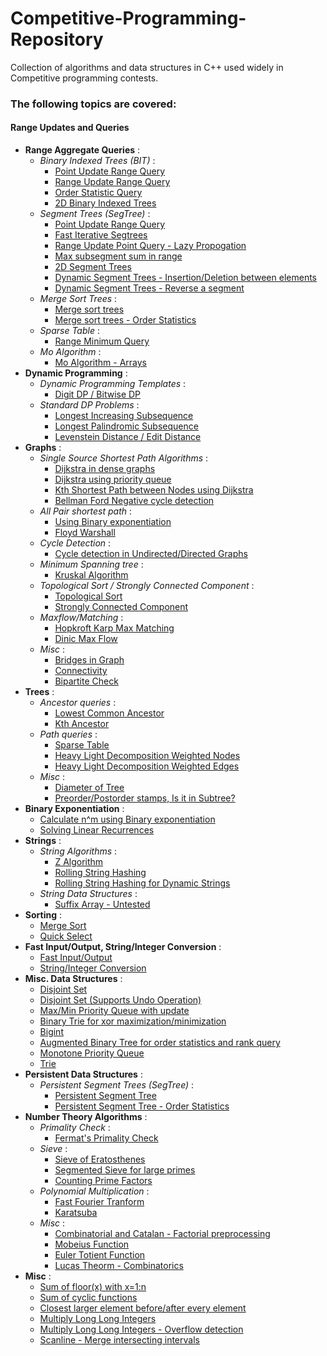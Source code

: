 # Competitive-Programming-Repository
Collection of algorithms and data structures in C++ used widely in Competitive programming contests. 

### The following topics are covered:

#### Range Updates and Queries
* **Range Aggregate Queries** :
  * *Binary Indexed Trees (BIT)* :
    * [Point Update Range Query](https://github.com/dragonslayerx/Competitive-Programming-Repository/blob/master/src/binary_indexed_tree.cpp)
    * [Range Update Range Query](https://github.com/dragonslayerx/Competitive-Programming-Repository/blob/master/src/binary_indexed_tree_range_query_range_update.cpp)
    * [Order Statistic Query](https://github.com/dragonslayerx/Competitive-Programming-Repository/blob/master/src/binary_indexed_tree_order_stat.cpp)
    * [2D Binary Indexed Trees](https://github.com/dragonslayerx/Competitive-Programming-Repository/blob/master/src/binary_indexed_tree_2D.cpp)
  * *Segment Trees (SegTree)* :
    * [Point Update Range Query](https://github.com/dragonslayerx/Competitive-Programming-Repository/blob/master/src/segment_tree_range_query_point_update.cpp) 
    * [Fast Iterative Segtrees](https://github.com/dragonslayerx/Competitive-Programming-Repository/blob/master/src/segment_trees_interative_fast.cpp)
    * [Range Update Point Query - Lazy Propogation](https://github.com/dragonslayerx/Competitive-Programming-Repository/blob/master/src/segment_tree_range_query_range_update_lazy_propogation.cpp)
    * [Max subsegment sum in range](https://github.com/dragonslayerx/Competitive-Programming-Repository/blob/master/src/segment_tree_custom_merge_function.cpp)
    * [2D Segment Trees](https://github.com/dragonslayerx/Competitive-Programming-Repository/blob/master/src/segment_tree_2D.cpp)
    * [Dynamic Segment Trees - Insertion/Deletion between elements](https://github.com/dragonslayerx/Competitive-Programming-Repository/blob/master/src/segment_tree_dynamic_using_treaps.cpp)
    * [Dynamic Segment Trees - Reverse a segment](https://github.com/dragonslayerx/Competitive-Programming-Repository/blob/master/src/segment_tree_dynamic_reverse_subarray_using_treap.cpp)
  * *Merge Sort Trees* :
    * [Merge sort trees](https://github.com/dragonslayerx/Competitive-Programming-Repository/blob/master/src/merge_sort_trees.cpp)
    * [Merge sort trees - Order Statistics](https://github.com/dragonslayerx/Competitive-Programming-Repository/blob/master/src/merge_sort_trees_order_stat_query.cpp)  
  * *Sparse Table* :
    * [Range Minimum Query](https://github.com/dragonslayerx/Competitive-Programming-Repository/blob/master/src/range_minimum_query_sparse_table.cpp)
  * *Mo Algorithm* :
    * [Mo Algorithm - Arrays](https://github.com/dragonslayerx/Competitive-Programming-Repository/blob/master/src/mo_algorithm_offline_range_query.cpp)
* **Dynamic Programming** :
  * *Dynamic Programming Templates* :
    * [Digit DP / Bitwise DP](https://github.com/dragonslayerx/Competitive-Programming-Repository/blob/master/src/dynamic_programming_templates.cpp)
  * *Standard DP Problems* :
    * [Longest Increasing Subsequence](https://github.com/dragonslayerx/Competitive-Programming-Repository/blob/master/src/longest_increasing_subsequence_lis_binary_search.cpp)
    * [Longest Palindromic Subsequence](https://github.com/dragonslayerx/Competitive-Programming-Repository/blob/master/src/palindrome_longest_subsequence.cpp)
    * [Levenstein Distance / Edit Distance](https://github.com/dragonslayerx/Competitive-Programming-Repository/blob/master/src/edit_distance_levenstein_dynamic_programming.cpp)
* **Graphs** :
  * *Single Source Shortest Path Algorithms* :
    * [Dijkstra in dense graphs](https://github.com/dragonslayerx/Competitive-Programming-Repository/blob/master/src/dijsktra_dense_graphs.cpp)
    * [Dijkstra using priority queue](https://github.com/dragonslayerx/Competitive-Programming-Repository/blob/master/src/dijkstra_using_priority_queue.cpp)
    * [Kth Shortest Path between Nodes using Dijkstra](https://github.com/dragonslayerx/Competitive-Programming-Repository/blob/master/src/kth_shortest_path_between_nodes_graph.cpp)
    * [Bellman Ford Negative cycle detection](https://github.com/dragonslayerx/Competitive-Programming-Repository/blob/master/src/bellman_ford.cpp)
  * *All Pair shortest path* :
    * [Using Binary exponentiation](https://github.com/dragonslayerx/Competitive-Programming-Repository/blob/master/src/all_pair_shortest_path_binary_exponentation.cpp)
    * [Floyd Warshall](https://github.com/dragonslayerx/Competitive-Programming-Repository/blob/master/src/all_pair_shortest_path_floyd_warshall.cpp)
  * *Cycle Detection* :
    * [Cycle detection in Undirected/Directed Graphs](https://github.com/dragonslayerx/Competitive-Programming-Repository/blob/master/src/cycle_detection_in_graph.cpp)
  * *Minimum Spanning tree* :
    * [Kruskal Algorithm](https://github.com/dragonslayerx/Competitive-Programming-Repository/blob/master/src/kruskal_min_spanning_tree.cpp)
  * *Topological Sort / Strongly Connected Component* :
    * [Topological Sort](https://github.com/dragonslayerx/Competitive-Programming-Repository/blob/master/src/topological_sort_kosaraju.cpp)
    * [Strongly Connected Component](https://github.com/dragonslayerx/Competitive-Programming-Repository/blob/master/src/strongly_connected_components_kosaraju.cpp) 
  * *Maxflow/Matching* :
    * [Hopkroft Karp Max Matching](https://github.com/dragonslayerx/Competitive-Programming-Repository/blob/master/src/max_bipartite_matching_hopcroft_karp.cpp)
    * [Dinic Max Flow](https://github.com/dragonslayerx/Competitive-Programming-Repository/blob/master/src/max_flow_network_dinic_algorithm.cpp)
  * *Misc* :
    * [Bridges in Graph](https://github.com/dragonslayerx/Competitive-Programming-Repository/blob/master/src/bridges_in_graph.cpp)
    * [Connectivity](https://github.com/dragonslayerx/Competitive-Programming-Repository/blob/master/src/isConnected_using_bfs.cpp)
    * [Bipartite Check](https://github.com/dragonslayerx/Competitive-Programming-Repository/blob/master/src/non_bipartite_check.cpp)
* **Trees** :
    * *Ancestor queries* :
        * [Lowest Common Ancestor](https://github.com/dragonslayerx/Competitive-Programming-Repository/blob/master/src/lowest_common_ancestor_lca.cpp)
        * [Kth Ancestor](https://github.com/dragonslayerx/Competitive-Programming-Repository/blob/master/src/kth_ancestor_tree.cpp)
    * *Path queries* :
        * [Sparse Table](https://github.com/dragonslayerx/Competitive-Programming-Repository/blob/master/src/trees_path_query_sparse_tables.cpp)
        * [Heavy Light Decomposition Weighted Nodes](https://github.com/dragonslayerx/Competitive-Programming-Repository/blob/master/src/heavy_light_decomposition_wieghted_vertices(hld).cpp)
        * [Heavy Light Decomposition Weighted Edges](https://github.com/dragonslayerx/Competitive-Programming-Repository/blob/master/src/heavy_light_decomposition_weighted_edges%20(hld).cpp)
    * *Misc* :
        * [Diameter of Tree](https://github.com/dragonslayerx/Competitive-Programming-Repository/blob/master/src/tree_diameter.cpp)
        * [Preorder/Postorder stamps, Is it in Subtree?](https://github.com/dragonslayerx/Competitive-Programming-Repository/blob/master/src/tree_dfs_preorder_postorder_isInSubtree.cpp) 
* **Binary Exponentiation** :
   * [Calculate n^m using Binary exponentiation](https://github.com/dragonslayerx/Competitive-Programming-Repository/blob/master/src/power_binary_exponentiation.cpp)
   * [Solving Linear Recurrences](https://github.com/dragonslayerx/Competitive-Programming-Repository/blob/master/src/linear_recurrence_matrix_exponentiation.cpp)
* **Strings** :
   * *String Algorithms* :
       * [Z Algorithm](https://github.com/dragonslayerx/Competitive-Programming-Repository/blob/master/src/Z_algorithm_max_prefix_match.cpp)
       * [Rolling String Hashing](https://github.com/dragonslayerx/Competitive-Programming-Repository/blob/master/src/string_hashing.cpp)
       * [Rolling String Hashing for Dynamic Strings](https://github.com/dragonslayerx/Competitive-Programming-Repository/blob/master/src/string_hashing_dynamic_segment_trees.cpp)
   * *String Data Structures* :
       * [Suffix Array - Untested](https://github.com/dragonslayerx/Competitive-Programming-Repository/blob/master/src/untested-codes/suffix_array.cpp)
* **Sorting** :
  * [Merge Sort](https://github.com/dragonslayerx/Competitive-Programming-Repository/blob/master/src/merge_sort_count_inversion.cpp)
  * [Quick Select](https://github.com/dragonslayerx/Competitive-Programming-Repository/blob/master/src/quick_select_order_stat_linear.cpp)
* **Fast Input/Output, String/Integer Conversion** :
   * [Fast Input/Output](https://github.com/dragonslayerx/Competitive-Programming-Repository/blob/master/src/fast_readInt_writeInt_function.cpp)
   * [String/Integer Conversion](https://github.com/dragonslayerx/Competitive-Programming-Repository/blob/master/src/int2string_string2int.cpp)
* **Misc. Data Structures** :
   * [Disjoint Set](https://github.com/dragonslayerx/Competitive-Programming-Repository/blob/master/src/disjoint_set.cpp)
   * [Disjoint Set (Supports Undo Operation)](https://github.com/dragonslayerx/Competitive-Programming-Repository/blob/master/src/disjoint_set_with_undo_operation.cpp)
   * [Max/Min Priority Queue with update](https://github.com/dragonslayerx/Competitive-Programming-Repository/blob/master/src/heap_using_multiset_max_min_insert_erase_update.cpp)
   * [Binary Trie for xor maximization/minimization](https://github.com/dragonslayerx/Competitive-Programming-Repository/blob/master/src/binary_trie_max_xor.cpp)
   * [Bigint](https://github.com/dragonslayerx/Competitive-Programming-Repository/blob/master/src/bigint_library.cpp)
   * [Augmented Binary Tree for order statistics and rank query](https://github.com/dragonslayerx/Competitive-Programming-Repository/blob/master/src/orderstat_rank_query_augmented_bst.cpp)
   * [Monotone Priority Queue](https://github.com/dragonslayerx/Competitive-Programming-Repository/blob/master/src/monotone_priority_queue.cpp)
   * [Trie](https://github.com/dragonslayerx/Competitive-Programming-Repository/blob/master/src/trie_insertion_deleteion.cpp)
* **Persistent Data Structures** :
  * *Persistent Segment Trees (SegTree)* :
    * [Persistent Segment Tree](https://github.com/dragonslayerx/Competitive-Programming-Repository/blob/master/src/segment_tree_persistent.cpp)
    * [Persistent Segment Tree - Order Statistics](https://github.com/dragonslayerx/Competitive-Programming-Repository/blob/master/src/segment_tree_persistent_order_stat.cpp)
* **Number Theory Algorithms** :
  * *Primality Check* :
      * [Fermat's Primality Check](https://github.com/dragonslayerx/Competitive-Programming-Repository/blob/master/src/primality_check_fermat.cpp)
  * *Sieve* :
      * [Sieve of Eratosthenes](https://github.com/dragonslayerx/Competitive-Programming-Repository/blob/master/src/prime_sieve.cpp)
      * [Segmented Sieve for large primes](https://github.com/dragonslayerx/Competitive-Programming-Repository/blob/master/src/segmented_sieve_large_primes.cpp)
      * [Counting Prime Factors](https://github.com/dragonslayerx/Competitive-Programming-Repository/blob/master/src/prime_factor_count.cpp)
  * *Polynomial Multiplication* :
      * [Fast Fourier Tranform](https://github.com/dragonslayerx/Competitive-Programming-Repository/blob/master/src/fast_fourier_transform_fft.cpp)
      * [Karatsuba](https://github.com/dragonslayerx/Competitive-Programming-Repository/blob/master/src/karatsuba_polynomial_multiplication.cpp)
  * *Misc* :
      * [Combinatorial and Catalan - Factorial preprocessing](https://github.com/dragonslayerx/Competitive-Programming-Repository/blob/master/src/factorial_preprocessing.cpp)
      * [Mobeius Function](https://github.com/dragonslayerx/Competitive-Programming-Repository/blob/master/src/mobeius_function.cpp)
      * [Euler Totient Function](https://github.com/dragonslayerx/Competitive-Programming-Repository/blob/master/src/euler_phi_euler_totient_function.cpp)
      * [Lucas Theorm - Combinatorics](https://github.com/dragonslayerx/Competitive-Programming-Repository/blob/master/src/lucas_combinatorics.cpp)  
* **Misc** :
  * [Sum of floor(x) with x=1:n](https://github.com/dragonslayerx/Competitive-Programming-Repository/blob/master/src/aggreate_sqrt_distinct_values.cpp)
  * [Sum of cyclic functions](https://github.com/dragonslayerx/Competitive-Programming-Repository/blob/master/src/aggregate_cyclic_function.cpp)
  * [Closest larger element before/after every element](https://github.com/dragonslayerx/Competitive-Programming-Repository/blob/master/src/closest_max_element_before_after_index_using_stack.cpp)
  * [Multiply Long Long Integers](https://github.com/dragonslayerx/Competitive-Programming-Repository/blob/master/src/multiply_longlong_integers.cpp)
  * [Multiply Long Long Integers - Overflow detection](https://github.com/dragonslayerx/Competitive-Programming-Repository/blob/master/src/multiply_detect_overflow.cpp)
  * [Scanline - Merge intersecting intervals](https://github.com/dragonslayerx/Competitive-Programming-Repository/blob/master/src/scanline_merge_overlapping_intervals.cpp)
  
  
      
      
  
  
   
   



















